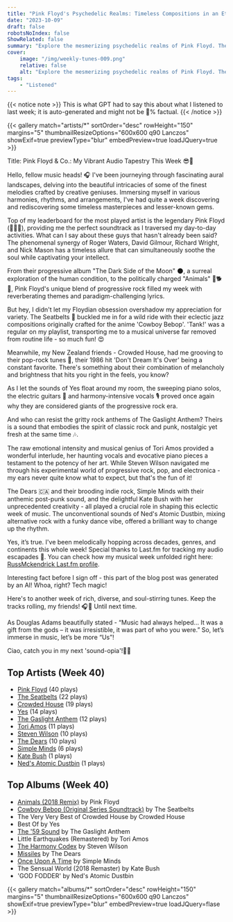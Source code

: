 ```yaml
---
title: "Pink Floyd's Psychedelic Realms: Timeless Compositions in an Ethereal Sonic Universe"
date: "2023-10-09"
draft: false
robotsNoIndex: false
ShowRelated: false
summary: "Explore the mesmerizing psychedelic realms of Pink Floyd. Their timeless compositions will transport you to an ethereal sonic universe"
cover:
    image: "/img/weekly-tunes-009.png"
    relative: false
    alt: "Explore the mesmerizing psychedelic realms of Pink Floyd. Their timeless compositions will transport you to an ethereal sonic universe"
tags:
    - "Listened"
---
```


{{< notice note >}}
This is what GPT had to say this about what I listened to last week; it is auto-generated and might not be 💯% factual.
{{< /notice >}}

{{< gallery match="artists/*" sortOrder="desc" rowHeight="150" margins="5" thumbnailResizeOptions="600x600 q90 Lanczos" showExif=true previewType="blur" embedPreview=true loadJQuery=true >}}

Title: Pink Floyd & Co.: My Vibrant Audio Tapestry This Week 😎🎸

Hello, fellow music heads! 🎧 I've been journeying through fascinating aural landscapes, delving into the beautiful intricacies of some of the finest melodies crafted by creative geniuses. Immersing myself in various harmonies, rhythms, and arrangements, I've had quite a week discovering and rediscovering some timeless masterpieces and lesser-known gems.

Top of my leaderboard for the most played artist is the legendary Pink Floyd (🎹🥁🎸), providing me the perfect soundtrack as I traversed my day-to-day activities. What can I say about these guys that hasn't already been said? The phenomenal synergy of Roger Waters, David Gilmour, Richard Wright, and Nick Mason has a timeless allure that can simultaneously soothe the soul while captivating your intellect.

From their progressive album "The Dark Side of the Moon" 🌑, a surreal exploration of the human condition, to the politically charged "Animals" 🐖🐕🐑, Pink Floyd's unique blend of progressive rock filled my week with reverberating themes and paradigm-challenging lyrics.

But hey, I didn't let my Floydian obsession overshadow my appreciation for variety. The Seatbelts 🚗 buckled me in for a wild ride with their eclectic jazz compositions originally crafted for the anime 'Cowboy Bebop'. 'Tank!' was a regular on my playlist, transporting me to a musical universe far removed from routine life - so much fun! 😍

Meanwhile, my New Zealand friends - Crowded House, had me grooving to their pop-rock tunes 🎵, their 1986 hit 'Don't Dream It's Over' being a constant favorite. There's something about their combination of melancholy and brightness that hits you right in the feels, you know?

As I let the sounds of Yes float around my room, the sweeping piano solos, the electric guitars 🎸 and harmony-intensive vocals 🎙️ proved once again why they are considered giants of the progressive rock era.

And who can resist the gritty rock anthems of The Gaslight Anthem? Theirs is a sound that embodies the spirit of classic rock and punk, nostalgic yet fresh at the same time 🎶.

The raw emotional intensity and musical genius of Tori Amos provided a wonderful interlude, her haunting vocals and evocative piano pieces a testament to the potency of her art. While Steven Wilson navigated me through his experimental world of progressive rock, pop, and electronica - my ears never quite know what to expect, but that's the fun of it!

The Dears 🇨🇦 and their brooding indie rock, Simple Minds with their anthemic post-punk sound, and the delightful Kate Bush with her unprecedented creativity - all played a crucial role in shaping this eclectic week of music. The unconventional sounds of Ned's Atomic Dustbin, mixing alternative rock with a funky dance vibe, offered a brilliant way to change up the rhythm.

Yes, it’s true. I've been melodically hopping across decades, genres, and continents this whole week! Special thanks to Last.fm for tracking my audio escapades 🙌. You can check how my musical week unfolded right here: [RussMckendrick Last.fm profile](https://www.last.fm/user/RussMckendrick). 

Interesting fact before I sign off - this part of the blog post was generated by an AI! Whoa, right? Tech magic!

Here's to another week of rich, diverse, and soul-stirring tunes. Keep the tracks rolling, my friends! 🎧🔁 Until next time. 

As Douglas Adams beautifully stated - “Music had always helped… It was a gift from the gods – it was irresistible, it was part of who you were.”
So, let’s immerse in music, let’s be more “Us”! 

Ciao, catch you in my next 'sound-opia'!👋🎶

## Top Artists (Week 40)

- [Pink Floyd](https://www.russ.fm/artist/pink-floyd/) (40 plays)
- [The Seatbelts](https://www.russ.fm/artist/the-seatbelts/) (22 plays)
- [Crowded House](https://www.russ.fm/artist/crowded-house/) (19 plays)
- [Yes](https://www.russ.fm/artist/yes/) (14 plays)
- [The Gaslight Anthem](https://www.russ.fm/artist/the-gaslight-anthem/) (12 plays)
- [Tori Amos](https://www.russ.fm/artist/tori-amos/) (11 plays)
- [Steven Wilson](https://www.russ.fm/artist/steven-wilson/) (10 plays)
- [The Dears](https://www.russ.fm/artist/the-dears/) (10 plays)
- [Simple Minds](https://www.russ.fm/artist/simple-minds/) (6 plays)
- [Kate Bush](https://www.russ.fm/artist/kate-bush/) (1 plays)
- [Ned's Atomic Dustbin](https://www.russ.fm/artist/ned-s-atomic-dustbin/) (1 plays)


## Top Albums (Week 40)

- [Animals (2018 Remix)](https://www.russ.fm/albums/animals-2018-remix-24735206/) by Pink Floyd
- [Cowboy Bebop (Original Series Soundtrack)](https://www.russ.fm/albums/cowboy-bebop-original-series-soundtrack-16328898/) by The Seatbelts
- The Very Very Best of Crowded House by Crowded House
- Best Of by Yes
- [The '59 Sound](https://www.russ.fm/albums/the-59-sound-7246420/) by The Gaslight Anthem
- Little Earthquakes (Remastered) by Tori Amos
- [The Harmony Codex](https://www.russ.fm/albums/the-harmony-codex-28432588/) by Steven Wilson
- [Missiles](https://www.russ.fm/albums/missiles-12677910/) by The Dears
- [Once Upon A Time](https://www.russ.fm/albums/once-upon-a-time-762207/) by Simple Minds
- The Sensual World (2018 Remaster) by Kate Bush
- 'GOD FODDER' by Ned's Atomic Dustbin


{{< gallery match="albums/*" sortOrder="desc" rowHeight="150" margins="5" thumbnailResizeOptions="600x600 q90 Lanczos" showExif=true previewType="blur" embedPreview=true loadJQuery=flase >}}